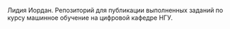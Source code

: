 Лидия Иордан.
Репозиторий для публикации выполненных заданий по курсу машинное обучение на цифровой кафедре НГУ.
